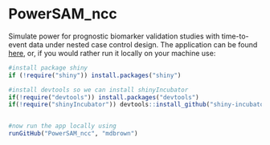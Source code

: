 PowerSAM_ncc
==============

Simulate power for prognostic biomarker validation studies with time-to-event data under nested case control design. 
The application can be found [here](http://mdbrown.shinyapps.io/PowerSAM_ncc/), or, if you would rather run it locally on your machine use:

```r
#install package shiny
if (!require("shiny")) install.packages("shiny")

#install devtools so we can install shinyIncubator
if(!require("devtools")) install.packages("devtools")
if(!require("shinyIncubator")) devtools::install_github("shiny-incubator", "rstudio")


#now run the app locally using
runGitHub("PowerSAM_ncc", "mdbrown")


```